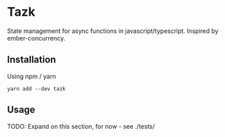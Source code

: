 # Tazk

State management for async functions in javascript/typescript. Inspired by ember-concurrency.

## Installation

Using npm / yarn

    yarn add --dev tazk

## Usage

TODO: Expand on this section, for now - see ./tests/